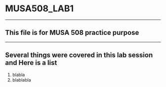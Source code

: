 # MUSA508_LAB1
********

## This file is for MUSA 508 practice purpose

*******
Several things were covered in this lab session  and Here is a list 
---------
1. blabla
2. blablabla
